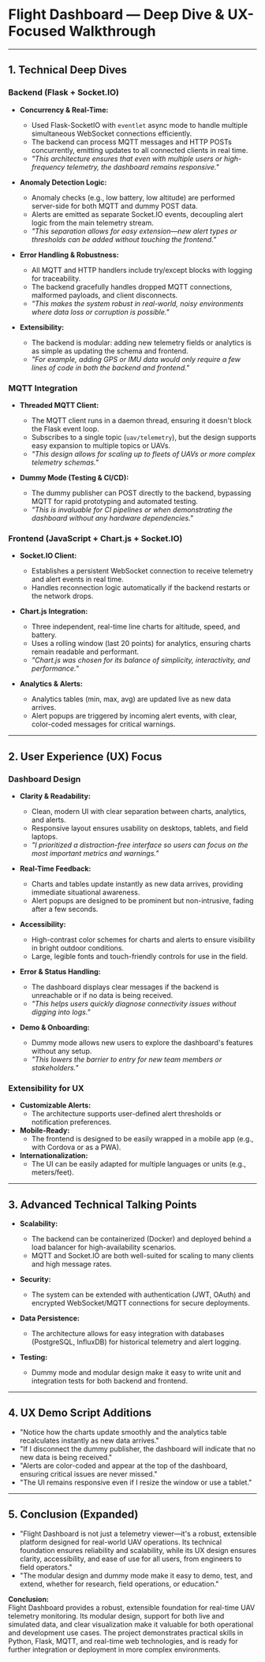 # Flight Dashboard — Deep Dive & UX-Focused Walkthrough

---

## 1. Technical Deep Dives

### **Backend (Flask + Socket.IO)**
- **Concurrency & Real-Time:**  
  - Used Flask-SocketIO with `eventlet` async mode to handle multiple simultaneous WebSocket connections efficiently.
  - The backend can process MQTT messages and HTTP POSTs concurrently, emitting updates to all connected clients in real time.
  - _"This architecture ensures that even with multiple users or high-frequency telemetry, the dashboard remains responsive."_

- **Anomaly Detection Logic:**  
  - Anomaly checks (e.g., low battery, low altitude) are performed server-side for both MQTT and dummy POST data.
  - Alerts are emitted as separate Socket.IO events, decoupling alert logic from the main telemetry stream.
  - _"This separation allows for easy extension—new alert types or thresholds can be added without touching the frontend."_

- **Error Handling & Robustness:**  
  - All MQTT and HTTP handlers include try/except blocks with logging for traceability.
  - The backend gracefully handles dropped MQTT connections, malformed payloads, and client disconnects.
  - _"This makes the system robust in real-world, noisy environments where data loss or corruption is possible."_

- **Extensibility:**  
  - The backend is modular: adding new telemetry fields or analytics is as simple as updating the schema and frontend.
  - _"For example, adding GPS or IMU data would only require a few lines of code in both the backend and frontend."_

### **MQTT Integration**
- **Threaded MQTT Client:**  
  - The MQTT client runs in a daemon thread, ensuring it doesn't block the Flask event loop.
  - Subscribes to a single topic (`uav/telemetry`), but the design supports easy expansion to multiple topics or UAVs.
  - _"This design allows for scaling up to fleets of UAVs or more complex telemetry schemas."_

- **Dummy Mode (Testing & CI/CD):**  
  - The dummy publisher can POST directly to the backend, bypassing MQTT for rapid prototyping and automated testing.
  - _"This is invaluable for CI pipelines or when demonstrating the dashboard without any hardware dependencies."_

### **Frontend (JavaScript + Chart.js + Socket.IO)**
- **Socket.IO Client:**  
  - Establishes a persistent WebSocket connection to receive telemetry and alert events in real time.
  - Handles reconnection logic automatically if the backend restarts or the network drops.

- **Chart.js Integration:**  
  - Three independent, real-time line charts for altitude, speed, and battery.
  - Uses a rolling window (last 20 points) for analytics, ensuring charts remain readable and performant.
  - _"Chart.js was chosen for its balance of simplicity, interactivity, and performance."_

- **Analytics & Alerts:**  
  - Analytics tables (min, max, avg) are updated live as new data arrives.
  - Alert popups are triggered by incoming alert events, with clear, color-coded messages for critical warnings.

---

## 2. User Experience (UX) Focus

### **Dashboard Design**
- **Clarity & Readability:**  
  - Clean, modern UI with clear separation between charts, analytics, and alerts.
  - Responsive layout ensures usability on desktops, tablets, and field laptops.
  - _"I prioritized a distraction-free interface so users can focus on the most important metrics and warnings."_

- **Real-Time Feedback:**  
  - Charts and tables update instantly as new data arrives, providing immediate situational awareness.
  - Alert popups are designed to be prominent but non-intrusive, fading after a few seconds.

- **Accessibility:**  
  - High-contrast color schemes for charts and alerts to ensure visibility in bright outdoor conditions.
  - Large, legible fonts and touch-friendly controls for use in the field.

- **Error & Status Handling:**  
  - The dashboard displays clear messages if the backend is unreachable or if no data is being received.
  - _"This helps users quickly diagnose connectivity issues without digging into logs."_

- **Demo & Onboarding:**  
  - Dummy mode allows new users to explore the dashboard's features without any setup.
  - _"This lowers the barrier to entry for new team members or stakeholders."_

### **Extensibility for UX**
- **Customizable Alerts:**  
  - The architecture supports user-defined alert thresholds or notification preferences.
- **Mobile-Ready:**  
  - The frontend is designed to be easily wrapped in a mobile app (e.g., with Cordova or as a PWA).
- **Internationalization:**  
  - The UI can be easily adapted for multiple languages or units (e.g., meters/feet).

---

## 3. Advanced Technical Talking Points

- **Scalability:**  
  - The backend can be containerized (Docker) and deployed behind a load balancer for high-availability scenarios.
  - MQTT and Socket.IO are both well-suited for scaling to many clients and high message rates.

- **Security:**  
  - The system can be extended with authentication (JWT, OAuth) and encrypted WebSocket/MQTT connections for secure deployments.

- **Data Persistence:**  
  - The architecture allows for easy integration with databases (PostgreSQL, InfluxDB) for historical telemetry and alert logging.

- **Testing:**  
  - Dummy mode and modular design make it easy to write unit and integration tests for both backend and frontend.

---

## 4. UX Demo Script Additions

- "Notice how the charts update smoothly and the analytics table recalculates instantly as new data arrives."
- "If I disconnect the dummy publisher, the dashboard will indicate that no new data is being received."
- "Alerts are color-coded and appear at the top of the dashboard, ensuring critical issues are never missed."
- "The UI remains responsive even if I resize the window or use a tablet."

---

## 5. Conclusion (Expanded)

- "Flight Dashboard is not just a telemetry viewer—it's a robust, extensible platform designed for real-world UAV operations. Its technical foundation ensures reliability and scalability, while its UX design ensures clarity, accessibility, and ease of use for all users, from engineers to field operators."
- "The modular design and dummy mode make it easy to demo, test, and extend, whether for research, field operations, or education."

**Conclusion:**  
Flight Dashboard provides a robust, extensible foundation for real-time UAV telemetry monitoring. Its modular design, support for both live and simulated data, and clear visualization make it valuable for both operational and development use cases. The project demonstrates practical skills in Python, Flask, MQTT, and real-time web technologies, and is ready for further integration or deployment in more complex environments. 